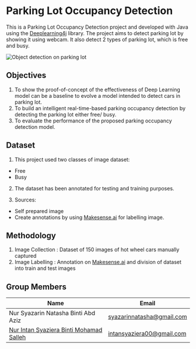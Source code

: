 # Parking Lot Occupancy Detection

This is a Parking Lot Occupancy Detection project and developed with Java using the [Deeplearning4j](https://github.com/eclipse/deeplearning4j) library. The project aims to detect parking lot by showing it using webcam. It also detect 2 types of parking lot, which is free and busy. 

![Object detection on parking lot](https://drive.google.com/file/d/17FlJutcYYJHb4Ybm1OOW5Eqt2UFA34B2/view?usp=sharing)

## Objectives

1. To show the proof-of-concept of the effectiveness of Deep Learning model can be a baseline to evolve a model intended to detect cars in parking lot.
2. To build an intelligent real-time-based parking occupancy detection by detecting the parking lot either free/ busy.
3. To evaluate the performance of the proposed parking occupancy detection model.

## Dataset

1. This project used two classes of image dataset:
- Free
- Busy
2. The dataset has been annotated for testing and training purposes.

3. Sources:
- Self prepared image
- Create annotations by using [Makesense.ai](https://www.makesense.ai/) for labelling image. 

## Methodology 

1. Image Collection : Dataset of 150 images of hot wheel cars manually captured
2. Image Labelling : Annotation on [Makesense.ai](https://www.makesense.ai/) and division of dataset into train and test images

## Group Members

| Name                                                                          | Email                      |
| ----------------------------------------------------------------------------- | -------------------------- |
| Nur Syazarin Natasha Binti Abd Aziz                                           | syazarinnatasha@gmail.com  |
| [Nur Intan Syaziera Binti Mohamad Salleh](https://github.com/intansyaziera)   | intansyaziera00@gmail.com  |
